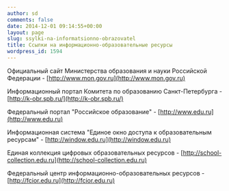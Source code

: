 ```yaml
---
author: sd
comments: false
date: 2014-12-01 09:14:55+00:00
layout: page
slug: ssylki-na-informatsionno-obrazovatel
title: Ссылки на информационно-образовательные ресурсы
wordpress_id: 1594
---
```


Официальный сайт Министерства образования и науки Российской Федерации - [http://www.mon.gov.ru](http://www.mon.gov.ru)

Информационный портал Комитета по образованию Санкт-Петербурга - [http://k-obr.spb.ru/](http://k-obr.spb.ru/)

Федеральный портал "Российское образование" - [http://www.edu.ru](http://www.edu.ru)

Информационная система "Единое окно доступа к образовательным ресурсам" - [http://window.edu.ru](http://window.edu.ru)

Единая коллекция цифровых образовательных ресурсов - [http://school-collection.edu.ru](http://school-collection.edu.ru)

Федеральный центр информационно-образовательных ресурсов - [http://fcior.edu.ru](http://fcior.edu.ru)
